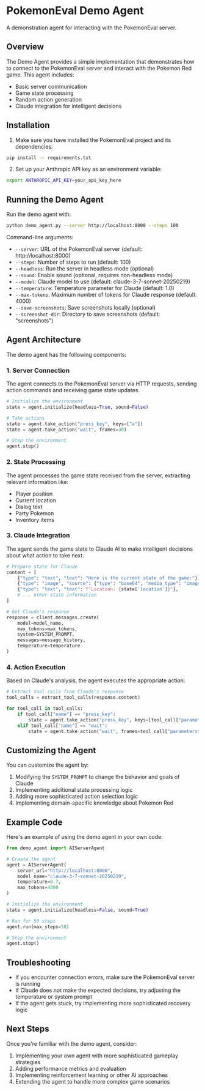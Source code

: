 # PokemonEval Demo Agent

A demonstration agent for interacting with the PokemonEval server.

## Overview

The Demo Agent provides a simple implementation that demonstrates how to connect to the PokemonEval server and interact with the Pokemon Red game. This agent includes:

- Basic server communication
- Game state processing
- Random action generation
- Claude integration for intelligent decisions

## Installation

1. Make sure you have installed the PokemonEval project and its dependencies:
```bash
pip install -r requirements.txt
```

2. Set up your Anthropic API key as an environment variable:
```bash
export ANTHROPIC_API_KEY=your_api_key_here
```

## Running the Demo Agent

Run the demo agent with:

```bash
python demo_agent.py --server http://localhost:8000 --steps 100
```

Command-line arguments:
- `--server`: URL of the PokemonEval server (default: http://localhost:8000)
- `--steps`: Number of steps to run (default: 100)
- `--headless`: Run the server in headless mode (optional)
- `--sound`: Enable sound (optional, requires non-headless mode)
- `--model`: Claude model to use (default: claude-3-7-sonnet-20250219)
- `--temperature`: Temperature parameter for Claude (default: 1.0)
- `--max-tokens`: Maximum number of tokens for Claude response (default: 4000)
- `--save-screenshots`: Save screenshots locally (optional)
- `--screenshot-dir`: Directory to save screenshots (default: "screenshots")

## Agent Architecture

The demo agent has the following components:

### 1. Server Connection

The agent connects to the PokemonEval server via HTTP requests, sending action commands and receiving game state updates.

```python
# Initialize the environment
state = agent.initialize(headless=True, sound=False)

# Take actions
state = agent.take_action("press_key", keys=["a"])
state = agent.take_action("wait", frames=30)

# Stop the environment
agent.stop()
```

### 2. State Processing

The agent processes the game state received from the server, extracting relevant information like:
- Player position
- Current location
- Dialog text
- Party Pokemon
- Inventory items

### 3. Claude Integration

The agent sends the game state to Claude AI to make intelligent decisions about what action to take next.

```python
# Prepare state for Claude
content = [
    {"type": "text", "text": "Here is the current state of the game:"},
    {"type": "image", "source": {"type": "base64", "media_type": "image/png", "data": screenshot_b64}},
    {"type": "text", "text": f"Location: {state['location']}"},
    # ... other state information
]

# Get Claude's response
response = client.messages.create(
    model=model_name,
    max_tokens=max_tokens,
    system=SYSTEM_PROMPT,
    messages=message_history,
    temperature=temperature
)
```

### 4. Action Execution

Based on Claude's analysis, the agent executes the appropriate action:

```python
# Extract tool calls from Claude's response
tool_calls = extract_tool_calls(response.content)

for tool_call in tool_calls:
    if tool_call["name"] == "press_key":
        state = agent.take_action("press_key", keys=[tool_call["parameters"]["button"]])
    elif tool_call["name"] == "wait":
        state = agent.take_action("wait", frames=tool_call["parameters"]["frames"])
```

## Customizing the Agent

You can customize the agent by:

1. Modifying the `SYSTEM_PROMPT` to change the behavior and goals of Claude
2. Implementing additional state processing logic
3. Adding more sophisticated action selection logic
4. Implementing domain-specific knowledge about Pokemon Red

## Example Code

Here's an example of using the demo agent in your own code:

```python
from demo_agent import AIServerAgent

# Create the agent
agent = AIServerAgent(
    server_url="http://localhost:8000",
    model_name="claude-3-7-sonnet-20250219",
    temperature=0.7,
    max_tokens=4000
)

# Initialize the environment
state = agent.initialize(headless=False, sound=True)

# Run for 50 steps
agent.run(max_steps=50)

# Stop the environment
agent.stop()
```

## Troubleshooting

- If you encounter connection errors, make sure the PokemonEval server is running
- If Claude does not make the expected decisions, try adjusting the temperature or system prompt
- If the agent gets stuck, try implementing more sophisticated recovery logic

## Next Steps

Once you're familiar with the demo agent, consider:
1. Implementing your own agent with more sophisticated gameplay strategies
2. Adding performance metrics and evaluation
3. Implementing reinforcement learning or other AI approaches
4. Extending the agent to handle more complex game scenarios 